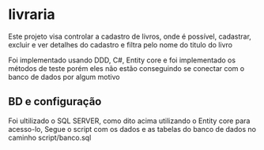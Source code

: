 # livraria

Este projeto visa controlar a cadastro de livros, onde é possível, cadastrar, excluir e ver detalhes do cadastro e filtra pelo nome do titulo do livro

Foi implementado usando DDD, C#, Entity core e foi implementado os métodos de teste porém eles não estão conseguindo se conectar com o banco de dados por algum motivo


## BD e configuração
Foi ultilizado o SQL SERVER, como dito acima utilizando o Entity core para acesso-lo, 
Segue o script com os dados e as tabelas do banco de dados no caminho script/banco.sql
